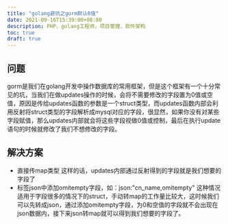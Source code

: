 ```yaml
---
title: "golang避坑之gorm默认0值"
date: 2021-09-16T15:39:00+08:00
description: PHP，golang工程师，项目管理，软件架构
toc: true
draft: true
---
```


## 问题
gorm是我们在golang开发中操作数据库的常用框架，但是这个框架有一个十分常见的坑，当我们在做updates操作的时候，会将不需要修改的字段置为0值或空值，原因是传给updates函数的参数是一个struct类型，而updates函数内部会利用反射将struct类型的字段解析成mysql对应的字段，很显然，如果你没有对某些字段赋值，那么updates内部就会将这些字段视做0值或控制，最后在执行update语句的时候就修改了我们不想修改的字段。

## 解决方案
- 直接传map类型
这样的话，updates内部通过反射得到的字段就是我们想要的字段了
- 标签json中添加omitempty字段，如：json:"cn_name,omitempty"
这种情况适用于字段很多的情况下的struct，手动转map的工作量比较大，这时候我们可以先转成json，通过添加omitempty字段，为0和空值的字段就不会出现在json数据内，接下来json转map就可以得到我们想要的字段了。